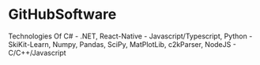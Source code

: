 # GitHubSoftware

Technologies Of C# - .NET, React-Native - Javascript/Typescript, 
Python - SkiKit-Learn, Numpy, Pandas, SciPy, MatPlotLib, c2kParser,
NodeJS - C/C++/Javascript
